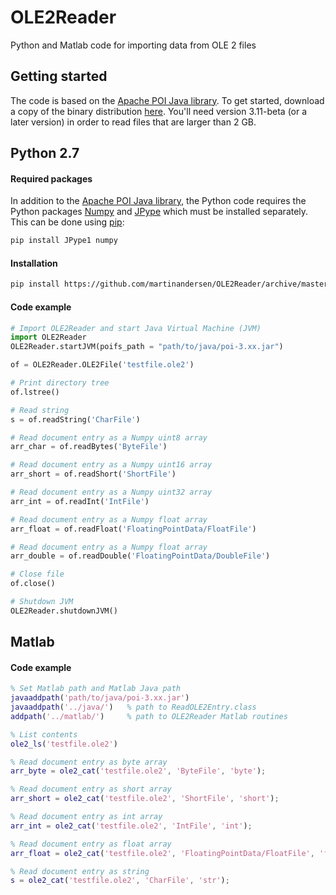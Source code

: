 OLE2Reader
==========

Python and Matlab code for importing data from OLE 2 files


Getting started
---------------
The code is based on the [Apache POI Java library](http://poi.apache.org). To get started, download a copy of the binary distribution [here](http://poi.apache.org/download.html). You'll need version 3.11-beta (or a later version) in order to read files that are larger than 2 GB.


Python 2.7
---------------

#### Required packages
In addition to the [Apache POI Java library](http://poi.apache.org), the Python code requires the Python packages [Numpy](http://www.numpy.org) and [JPype](https://github.com/originell/jpype) which must be installed separately. This can be done using [pip](https://github.com/pypa/pip):

```bash
pip install JPype1 numpy
```

#### Installation
```bash
pip install https://github.com/martinandersen/OLE2Reader/archive/master.zip
```

#### Code example
```python
# Import OLE2Reader and start Java Virtual Machine (JVM)
import OLE2Reader
OLE2Reader.startJVM(poifs_path = "path/to/java/poi-3.xx.jar") 

of = OLE2Reader.OLE2File('testfile.ole2')

# Print directory tree
of.lstree()

# Read string
s = of.readString('CharFile')

# Read document entry as a Numpy uint8 array
arr_char = of.readBytes('ByteFile')

# Read document entry as a Numpy uint16 array
arr_short = of.readShort('ShortFile')

# Read document entry as a Numpy uint32 array
arr_int = of.readInt('IntFile')

# Read document entry as a Numpy float array
arr_float = of.readFloat('FloatingPointData/FloatFile')

# Read document entry as a Numpy float array
arr_double = of.readDouble('FloatingPointData/DoubleFile')

# Close file
of.close()

# Shutdown JVM
OLE2Reader.shutdownJVM()
``` 


Matlab
---------------

#### Code example
```matlab
% Set Matlab path and Matlab Java path
javaaddpath('path/to/java/poi-3.xx.jar')
javaaddpath('../java/')   % path to ReadOLE2Entry.class
addpath('../matlab/')     % path to OLE2Reader Matlab routines

% List contents
ole2_ls('testfile.ole2')

% Read document entry as byte array
arr_byte = ole2_cat('testfile.ole2', 'ByteFile', 'byte');

% Read document entry as short array
arr_short = ole2_cat('testfile.ole2', 'ShortFile', 'short');

% Read document entry as int array
arr_int = ole2_cat('testfile.ole2', 'IntFile', 'int');

% Read document entry as float array
arr_float = ole2_cat('testfile.ole2', 'FloatingPointData/FloatFile', 'float');

% Read document entry as string
s = ole2_cat('testfile.ole2', 'CharFile', 'str');
```
